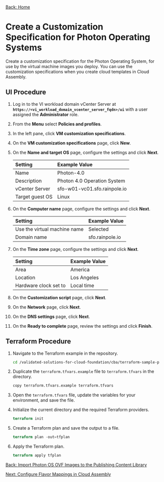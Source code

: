 [Back: Home](README.md)

# Create a Customization Specification for Photon Operating Systems

Create a customization specification for the Photon Operating System, for use by the virtual machine images you deploy. You can use the customization specifications when you create cloud templates in Cloud Assembly.

## UI Procedure

1. Log in to the VI workload domain vCenter Server at **`https://<vi_workload_domain_vcenter_server_fqdn>/ui`** with a user assigned the **Administrator** role.

2. From the **Menu** select **Policies and profiles**.

3. In the left pane, click **VM customization specifications**.

4. On the **VM customization specifications** page, click **New**.

5. On the **Name and target OS** page, configure the settings and click **Next**.

    | Setting                       | Example Value                 |
    | :-                            | :-                            |
    | Name                          | Photon-4.0                    |
    | Description                   | Photon 4.0 Operation System   |
    | vCenter Server                | sfo-w01-vc01.sfo.rainpole.io  |
    | Target guest OS               | Linux                         |

6. On the **Computer name** page, configure the settings and click **Next**.

    | Setting                       | Example Value                 |
    | :-                            | :-                            |
    | Use the virtual machine name  | Selected                      |
    | Domain name                   | sfo.rainpole.io               |

7. On the **Time zone** page, configure the settings and click **Next**.

    | Setting                       | Example Value                 |
    | :-                            | :-                            |
    | Area                          | America                       |
    | Location                      | Los Angeles                   |
    | Hardware clock set to         | Local time                    |

8. On the **Customization script** page, click **Next**.

9. On the **Network** page, click **Next**.

10. On the **DNS settings** page, click **Next**.

11. On the **Ready to complete** page, review the settings and click **Finish**.

## Terraform Procedure

1. Navigate to the Terraform example in the repository.

   ```bash
   cd /validated-solutions-for-cloud-foundation/cba/terraform-sample-project/03-vsphere-customization-spec
   ```

2. Duplicate the `terraform.tfvars.example` file to `terraform.tfvars` in the directory.

   ```bash
   copy terraform.tfvars.example terraform.tfvars
   ```

3. Open the `terraform.tfvars` file, update the variables for your environment, and save the file.

4. Initialize the current directory and the required Terraform providers.

   ```terraform
   terraform init
   ```

5. Create a Terraform plan and save the output to a file.

   ```terraform
   terraform plan -out=tfplan
   ```  

6. Apply the Terraform plan.

   ```terraform
   terraform apply tfplan
   ```

[Back: Import Photon OS OVF Images to the Publishing Content Library](2-import-photon-template.md)

[Next: Configure Flavor Mappings in Cloud Assembly](4-configure-flavour-mappings.md)
